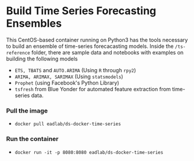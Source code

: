 # Build Time Series Forecasting Ensembles

This CentOS-based container running on Python3 has the tools necessary to build an ensemble of time-series forecacasting models.
Inside the `/ts-reference` folder, there are sample data and notebooks with examples on building the following models

- `ETS, TBATS` and `AUTO.ARIMA` (Using `R` through `rpy2`)
- `ARIMA, ARIMAX, SARIMAX` (Using `statsmodels`)
- `Prophet` (using Facebook's Python Library)
- `tsfresh` from Blue Yonder for automated feature extraction from time-series data.

### Pull the image

- `docker pull eadlab/ds-docker-time-series`

### Run the container

- `docker run -it -p 8080:8080 eadlab/ds-docker-time-series`

